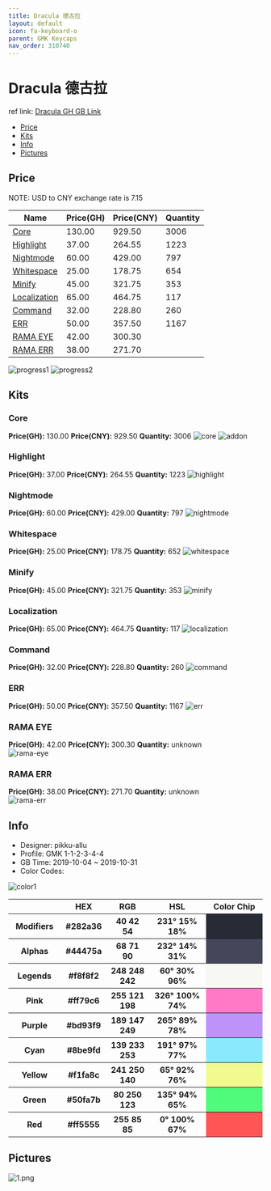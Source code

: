 ```yaml
---
title: Dracula 德古拉
layout: default
icon: fa-keyboard-o
parent: GMK Keycaps
nav_order: 310740
---
```


# Dracula 德古拉

ref link: [Dracula GH GB Link](https://geekhack.org/index.php?topic=102772.0)  

* [Price](#price)  
* [Kits](#kits)  
* [Info](#info)  
* [Pictures](#pictures)  


## Price
NOTE: USD to CNY exchange rate is 7.15

| Name          | Price(GH)    |  Price(CNY) | Quantity |
| ------------- | ------------ |  ---------- | -------- |
|[Core](#core)|130.00|929.50|3006|
|[Highlight](#highlight)|37.00|264.55|1223|
|[Nightmode](#nightmode)|60.00|429.00|797|
|[Whitespace](#whitespace)|25.00|178.75|654|
|[Minify](#minify)|45.00|321.75|353|
|[Localization](#localization)|65.00|464.75|117|
|[Command](#command)|32.00|228.80|260|
|[ERR](#err)|50.00|357.50|1167|
|[RAMA EYE](#rama-eye)|42.00|300.30||
|[RAMA ERR](#rama-err)|38.00|271.70||

<img src="{{ 'assets/images/gmk-keycaps/dracula/progress1.png' | relative_url }}" alt="progress1" class="image featured">
<img src="{{ 'assets/images/gmk-keycaps/dracula/progress2.png' | relative_url }}" alt="progress2" class="image featured">

## Kits
### Core
**Price(GH):** 130.00    **Price(CNY):** 929.50    **Quantity:** 3006
<img src="{{ 'assets/images/gmk-keycaps/dracula/kits_pics/core.jpg' | relative_url }}" alt="core" class="image featured">
<img src="{{ 'assets/images/gmk-keycaps/dracula/kits_pics/addon.jpg' | relative_url }}" alt="addon" class="image featured">

### Highlight
**Price(GH):** 37.00    **Price(CNY):** 264.55    **Quantity:** 1223
<img src="{{ 'assets/images/gmk-keycaps/dracula/kits_pics/highlight.jpg' | relative_url }}" alt="highlight" class="image featured">

### Nightmode
**Price(GH):** 60.00    **Price(CNY):** 429.00    **Quantity:** 797
<img src="{{ 'assets/images/gmk-keycaps/dracula/kits_pics/nightmode.jpg' | relative_url }}" alt="nightmode" class="image featured">

### Whitespace
**Price(GH):** 25.00    **Price(CNY):** 178.75    **Quantity:** 652
<img src="{{ 'assets/images/gmk-keycaps/dracula/kits_pics/whitespace.jpg' | relative_url }}" alt="whitespace" class="image featured">

### Minify
**Price(GH):** 45.00    **Price(CNY):** 321.75    **Quantity:** 353
<img src="{{ 'assets/images/gmk-keycaps/dracula/kits_pics/minify.jpg' | relative_url }}" alt="minify" class="image featured">

### Localization
**Price(GH):** 65.00    **Price(CNY):** 464.75    **Quantity:** 117
<img src="{{ 'assets/images/gmk-keycaps/dracula/kits_pics/localization.jpg' | relative_url }}" alt="localization" class="image featured">

### Command
**Price(GH):** 32.00    **Price(CNY):** 228.80    **Quantity:** 260
<img src="{{ 'assets/images/gmk-keycaps/dracula/kits_pics/command.jpg' | relative_url }}" alt="command" class="image featured">

### ERR
**Price(GH):** 50.00    **Price(CNY):** 357.50    **Quantity:** 1167
<img src="{{ 'assets/images/gmk-keycaps/dracula/kits_pics/err.jpg' | relative_url }}" alt="err" class="image featured">

### RAMA EYE
**Price(GH):** 42.00    **Price(CNY):** 300.30    **Quantity:** unknown  
<img src="{{ 'assets/images/gmk-keycaps/dracula/kits_pics/rama-eye.jpg' | relative_url }}" alt="rama-eye" class="image featured">

### RAMA ERR
**Price(GH):** 38.00    **Price(CNY):** 271.70    **Quantity:** unknown  
<img src="{{ 'assets/images/gmk-keycaps/dracula/kits_pics/rama-err.jpg' | relative_url }}" alt="rama-err" class="image featured">


## Info  
* Designer: pikku-allu  
* Profile: GMK 1-1-2-3-4-4  
* GB Time: 2019-10-04 ~ 2019-10-31  
* Color Codes:  

<img src="{{ 'assets/images/gmk-keycaps/dracula/color1.png' | relative_url }}" alt="color1" class="image featured">

<table style="width:100%">
  <tr>
    <th width="100"></th>
    <th width="80">HEX</th>
    <th width="100">RGB</th>
    <th width="150">HSL</th>
    <th width="150">Color Chip</th>
  </tr>
  <tr>
    <th><b> Modifiers </b></th>
    <th> #282a36 </th>
    <th> 40 42 54 </th>
    <th> 231° 15% 18% </th>
    <th style="background-color: rgb(40 42 54)">&#160;</th>
  </tr>
  <tr>
    <th><b> Alphas </b></th>
    <th> #44475a </th>
    <th> 68 71 90 </th>
    <th> 232° 14% 31% </th>
    <th style="background-color: rgb(68 71 90)">&#160;</th>
  </tr>
  <tr>
    <th><b> Legends </b></th>
    <th> #f8f8f2 </th>
    <th> 248 248 242 </th>
    <th> 60° 30% 96% </th>
    <th style="background-color: rgb(248 248 242)">&#160;</th>
  </tr>
  <tr>
    <th><b> Pink </b></th>
    <th> #ff79c6 </th>
    <th> 255 121 198 </th>
    <th> 326° 100% 74% </th>
    <th style="background-color: rgb(255 121 198)">&#160;</th>
  </tr>
  <tr>
    <th><b> Purple </b></th>
    <th> #bd93f9 </th>
    <th> 189 147 249 </th>
    <th> 265° 89% 78% </th>
    <th style="background-color: rgb(189 147 249)">&#160;</th>
  </tr>
  <tr>
    <th><b> Cyan </b></th>
    <th> #8be9fd </th>
    <th> 139 233 253 </th>
    <th> 191° 97% 77% </th>
    <th style="background-color: rgb(139 233 253)">&#160;</th>
  </tr>
  <tr>
    <th><b> Yellow </b></th>
    <th> #f1fa8c </th>
    <th> 241 250 140 </th>
    <th> 65° 92% 76% </th>
    <th style="background-color: rgb(241 250 140)">&#160;</th>
  </tr>
  <tr>
    <th><b> Green </b></th>
    <th> #50fa7b </th>
    <th> 80 250 123 </th>
    <th> 135° 94% 65% </th>
    <th style="background-color: rgb(80 250 123)">&#160;</th>
  </tr>
  <tr>
    <th><b> Red </b></th>
    <th> #ff5555 </th>
    <th> 255 85 85 </th>
    <th> 0° 100% 67% </th>
    <th style="background-color: rgb(255 85 85)">&#160;</th>
  </tr>
</table>

## Pictures  
<img src="{{ 'assets/images/gmk-keycaps/dracula/rendering_pics/1.png' | relative_url }}" alt="1.png" class="image featured">
